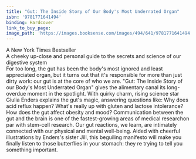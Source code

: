 ```yaml
---
title: "Gut: The Inside Story of Our Body's Most Underrated Organ"
isbn: '9781771641494'
binding: Hardcover
link_to_buy_page:
image_path: 'https://images.booksense.com/images/494/641/9781771641494.jpg'
---
```



A New York Times Bestseller&nbsp;
<br>A cheeky up-close and personal guide to the secrets and science of our digestive system&nbsp;
<br>For too long, the gut has been the body's most ignored and least appreciated organ, but it turns out that it's responsible for more than just dirty work: our gut is at the core of who we are. "Gut: The Inside Story of our Body's Most Underrated Organ" gives the alimentary canal its long-overdue moment in the spotlight. With quirky charm, rising science star Giulia Enders explains the gut's magic, answering questions like: Why does acid reflux happen? What's really up with gluten and lactose intolerance? How does the gut affect obesity and mood? Communication between the gut and the brain is one of the fastest-growing areas of medical researchon par with stem-cell research. Our gut reactions, we learn, are intimately connected with our physical and mental well-being. Aided with cheerful illustrations by Enders's sister Jill, this beguiling manifesto will make you finally listen to those butterflies in your stomach: they re trying to tell you something important.